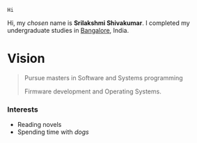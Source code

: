 
~~~~
Hi
~~~~

Hi, my *chosen* name is **Srilakshmi Shivakumar**. I completed my undergraduate studies in <span style="color:blue">[Bangalore](https://en.wikipedia.org/wiki/Bangalore)</span>, India.

# Vision

> Pursue masters in Software and Systems programming
>
> Firmware development and Operating Systems.
>

### Interests
  - Reading novels
  - Spending time with _*dogs*_
  
